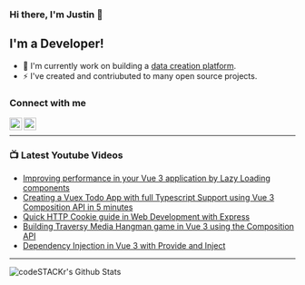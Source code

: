 ### Hi there, I'm Justin 👋

## I'm a Developer!

- 🔭 I'm currently work on building a [data creation platform](https://datatorch.io).
- ⚡ I've created and contriubuted to many open source projects.

### Connect with me

[<img align="left" alt="jsbroks | YouTube" width="22px" src="https://cdn.jsdelivr.net/npm/simple-icons@v3/icons/youtube.svg" />][youtube]
[<img align="left" alt="jsbroks | LinkedIn" width="22px" src="https://cdn.jsdelivr.net/npm/simple-icons@v3/icons/linkedin.svg" />][linkedin]

<br />

---

### 📺 Latest Youtube Videos

<!-- YOUTUBE:START -->
- [Improving performance in your Vue 3 application by Lazy Loading components](https://www.youtube.com/watch?v=ZgJufqJW_ec)
- [Creating a Vuex Todo App with full Typescript Support using Vue 3 Composition API in 5 minutes](https://www.youtube.com/watch?v=EeaYWLNXAwQ)
- [Quick HTTP Cookie guide in Web Development with Express](https://www.youtube.com/watch?v=hzMqeeGgtBA)
- [Building Traversy Media Hangman game in Vue 3 using the Composition API](https://www.youtube.com/watch?v=8zXvmmn9qVo)
- [Dependency Injection in Vue 3 with Provide and Inject](https://www.youtube.com/watch?v=dOxjzgZpTfk)
<!-- YOUTUBE:END -->

---

<img align="center" alt="codeSTACKr's Github Stats" src="https://github-readme-stats.vercel.app/api?username=jsbroks&show_icons=true&hide_border=true" >


[youtube]: https://www.youtube.com/channel/UCro4e-xxAYrgwt5cOccnE0A
[github]: https://www.github.com/jsbroks
[linkedin]: https://www.linkedin.com/in/jsbroks/
